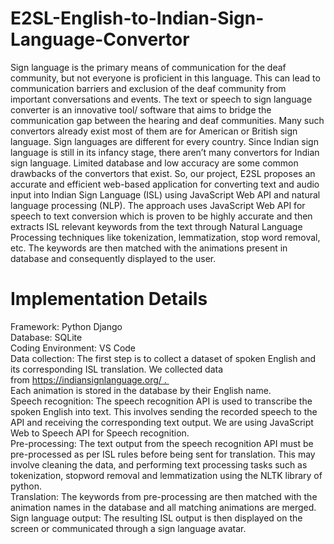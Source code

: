 # E2SL-English-to-Indian-Sign-Language-Convertor
Sign language is the primary means of communication for the deaf community, but not everyone is proficient in this language. This can lead to communication barriers and exclusion of the deaf community from important conversations and events. The text or speech to sign language converter is an innovative tool/ software that aims to bridge the communication gap between the hearing and deaf communities. Many such convertors already exist most of them are for American or British sign language. Sign languages are different for every country. Since Indian sign language is still in its infancy stage, there aren’t many convertors for Indian sign language. Limited database and low accuracy are some common drawbacks of the convertors that exist. So, our project, E2SL proposes an accurate and efficient web-based application for converting text and audio input into Indian Sign Language (ISL) using JavaScript Web API and natural language processing (NLP). The approach uses JavaScript Web API for speech to text conversion which is proven to be highly accurate and then extracts ISL relevant keywords from the text through Natural Language Processing techniques like tokenization, lemmatization, stop word removal, etc. The keywords are then matched with the animations present in database and consequently displayed to the user.
# Implementation Details
Framework: Python Django <br />
Database: SQLite <br />
Coding Environment: VS Code <br />
Data collection: The first step is to collect a dataset of spoken English and its corresponding ISL translation. We collected data from https://indiansignlanguage.org/ . <br /> Each animation is stored in the database by their English name. <br />
Speech recognition: The speech recognition API is used to transcribe the spoken English into text. This involves sending the recorded speech to the API and receiving the corresponding text output. We are using JavaScript Web to Speech API for Speech recognition. <br />
Pre-processing: The text output from the speech recognition API must be pre-processed as per ISL rules before being sent for translation. This may involve cleaning the data, and performing text processing tasks such as tokenization, stopword removal and lemmatization using the NLTK library of python. <br />
Translation: The keywords from pre-processing are then matched with the animation names in the database and all matching animations are merged. <br />
Sign language output: The resulting ISL output is then displayed on the screen or communicated through a sign language avatar. <br />

